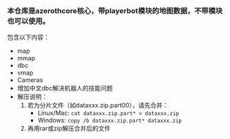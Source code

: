  ### 本仓库是azerothcore核心，带playerbot模块的地图数据，不带模块也可以使用。
 
 包含以下内容：
 - map
- mmap
- dbc
- vmap
- Cameras
- 增加中文dbc解决机器人的技能问题
- 解压说明：
   1. 若为分片文件（如dataxxx.zip.part00），请先合并：
      - Linux/Mac: `cat dataxxx.zip.part* > dataxxx.zip`
      - Windows: `copy /b dataxxx.zip.part* dataxxx.zip`
   2. 再用rar或zip解压合并后的文件
